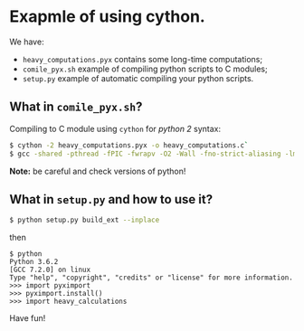 # Exapmle of using cython.

We have:

* `heavy_computations.pyx` contains some long-time computations;
* `comile_pyx.sh` example of compiling python scripts to C modules;
* `setup.py` example of automatic compiling your python scripts.

## What in `comile_pyx.sh`?

Compiling to C module using `cython` for <i>python 2</i> syntax:

	
```bash
$ cython -2 heavy_computations.pyx -o heavy_computations.c`
$ gcc -shared -pthread -fPIC -fwrapv -O2 -Wall -fno-strict-aliasing -lm -I/usr/include/python2.7/ -o heavy_calculations.so heavy_calculations.c
```    
    
<b>Note:</b> be careful and check versions of python!

## What in `setup.py` and how to use it?

```bash
$ python setup.py build_ext --inplace
```

then

```
$ python
Python 3.6.2
[GCC 7.2.0] on linux
Type "help", "copyright", "credits" or "license" for more information.
>>> import pyximport
>>> pyximport.install()
>>> import heavy_calculations
``` 

Have fun!
